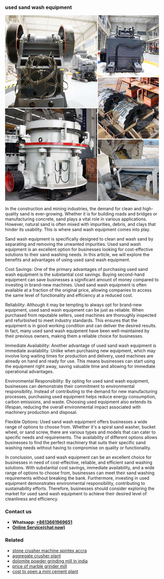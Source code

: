 <h3>used sand wash equipment</h3><img src='1702952789.jpg' alt=''><p>In the construction and mining industries, the demand for clean and high-quality sand is ever-growing. Whether it is for building roads and bridges or manufacturing concrete, sand plays a vital role in various applications. However, natural sand is often mixed with impurities, debris, and clays that hinder its usability. This is where sand wash equipment comes into play.</p><p>Sand wash equipment is specifically designed to clean and wash sand by separating and removing the unwanted impurities. Used sand wash equipment is an excellent option for businesses looking for cost-effective solutions to their sand washing needs. In this article, we will explore the benefits and advantages of using used sand wash equipment.</p><p>Cost Savings: One of the primary advantages of purchasing used sand wash equipment is the substantial cost savings. Buying second-hand equipment can save businesses a significant amount of money compared to investing in brand-new machines. Used sand wash equipment is often available at a fraction of the original price, allowing companies to access the same level of functionality and efficiency at a reduced cost.</p><p>Reliability: Although it may be tempting to always opt for brand-new equipment, used sand wash equipment can be just as reliable. When purchased from reputable sellers, used machines are thoroughly inspected and refurbished to meet industry standards. This ensures that the equipment is in good working condition and can deliver the desired results. In fact, many used sand wash equipment have been well-maintained by their previous owners, making them a reliable choice for businesses.</p><p>Immediate Availability: Another advantage of used sand wash equipment is immediate availability. Unlike when purchasing new equipment, which may involve long waiting times for production and delivery, used machines are already on hand and ready for use. This means businesses can start using the equipment right away, saving valuable time and allowing for immediate operational advantages.</p><p>Environmental Responsibility: By opting for used sand wash equipment, businesses can demonstrate their commitment to environmental responsibility. Instead of contributing to the demand for new manufacturing processes, purchasing used equipment helps reduce energy consumption, carbon emissions, and waste. Choosing used equipment also extends its lifespan, reducing the overall environmental impact associated with machinery production and disposal.</p><p>Flexible Options: Used sand wash equipment offers businesses a wide range of options to choose from. Whether it's a spiral sand washer, bucket wheel, or sand screw, there are various types and models that can cater to specific needs and requirements. The availability of different options allows businesses to find the perfect machinery that suits their specific sand washing needs without having to compromise on quality or functionality.</p><p>In conclusion, used sand wash equipment can be an excellent choice for businesses in need of cost-effective, reliable, and efficient sand washing solutions. With substantial cost savings, immediate availability, and a wide range of options to choose from, businesses can meet their sand washing requirements without breaking the bank. Furthermore, investing in used equipment demonstrates environmental responsibility, contributing to sustainability efforts. Therefore, businesses should consider exploring the market for used sand wash equipment to achieve their desired level of cleanliness and efficiency.</p><h3>Contact us</h3><ul><li><strong>Whatsapp:&nbsp;<a href="https://wa.me/8613661969651">+8613661969651</a></strong></li><li><a href="https://swt.shibang-china.com/?git&amp;zhl&amp;used sand wash equipment"><strong>Online Service(chat now)</strong></a></li></ul><h3>Related</h3><ul><li><a href='stone crusher machine spintex accra.md'>stone crusher machine spintex accra</a></li><li><a href='aggregate crusher plant.md'>aggregate crusher plant</a></li><li><a href='dolomite powder grinding mill in india.md'>dolomite powder grinding mill in india</a></li><li><a href='price of marble grinder mill.md'>price of marble grinder mill</a></li><li><a href='cost to open a mini cement plant.md'>cost to open a mini cement plant</a></li></ul>